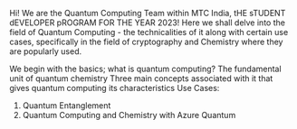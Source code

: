 Hi! We are the Quantum Computing Team within MTC India, tHE sTUDENT dEVELOPER pROGRAM FOR THE YEAR 2023!
Here we shall delve into the field of Quantum Computing - the technicalities of it along with certain use cases, specifically in the field of cryptography and Chemistry where they are popularly used.

We begin with the basics; what is quantum computing?
The fundamental unit of quantum chemistry
Three main concepts associated with it that gives quantum computing its characteristics
Use Cases:
1) Quantum Entanglement
2) Quantum Computing and Chemistry with Azure Quantum
